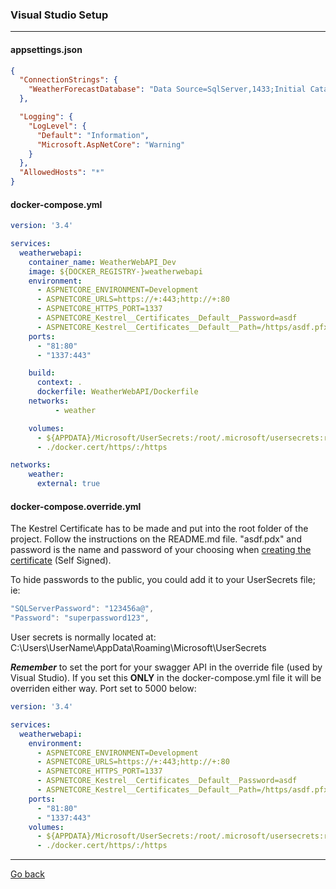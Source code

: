 ### **Visual Studio Setup**
---

#### **appsettings.json**
```json
{
  "ConnectionStrings": {
    "WeatherForecastDatabase": "Data Source=SqlServer,1433;Initial Catalog=WeatherForecast_dev;User ID=sa; Password=123456a@;Connect Timeout=120;Encrypt=False;TrustServerCertificate=False;ApplicationIntent=ReadWrite;MultiSubnetFailover=False"
  },

  "Logging": {
    "LogLevel": {
      "Default": "Information",
      "Microsoft.AspNetCore": "Warning"
    }
  },
  "AllowedHosts": "*"
}

```
#### **docker-compose.yml**
```yml
version: '3.4'

services:
  weatherwebapi:
    container_name: WeatherWebAPI_Dev
    image: ${DOCKER_REGISTRY-}weatherwebapi
    environment:
      - ASPNETCORE_ENVIRONMENT=Development
      - ASPNETCORE_URLS=https://+:443;http://+:80
      - ASPNETCORE_HTTPS_PORT=1337
      - ASPNETCORE_Kestrel__Certificates__Default__Password=asdf
      - ASPNETCORE_Kestrel__Certificates__Default__Path=/https/asdf.pfx
    ports:
      - "81:80"
      - "1337:443"

    build:
      context: .
      dockerfile: WeatherWebAPI/Dockerfile
    networks:
          - weather

    volumes:
      - ${APPDATA}/Microsoft/UserSecrets:/root/.microsoft/usersecrets:ro
      - ./docker.cert/https/:/https

networks:
    weather:
      external: true
```
#### **docker-compose.override.yml**
The Kestrel Certificate has to be made and put into the root folder of the project. Follow the instructions on the README.md file. "asdf.pdx" and password is the name and password of your choosing when [creating the certificate](/WeatherWebAPI/WeatherWebAPI/README_SelfSignedHttpsCertificate.md) (Self Signed).

To hide passwords to the public, you could add it to your UserSecrets file; ie: 
```csharp
"SQLServerPassword": "123456a@",
"Password": "superpassword123",
```
User secrets is normally located at: C:\Users\UserName\AppData\Roaming\Microsoft\UserSecrets

***Remember*** to set the port for your swagger API in the override file (used by Visual Studio). If you set this **ONLY** in the docker-compose.yml file it will be overriden either way. Port set to 5000 below:
```yml
version: '3.4'

services:
  weatherwebapi:
    environment:
      - ASPNETCORE_ENVIRONMENT=Development
      - ASPNETCORE_URLS=https://+:443;http://+:80
      - ASPNETCORE_HTTPS_PORT=1337
      - ASPNETCORE_Kestrel__Certificates__Default__Password=asdf
      - ASPNETCORE_Kestrel__Certificates__Default__Path=/https/asdf.pfx
    ports:
      - "81:80"
      - "1337:443"
    volumes:
      - ${APPDATA}/Microsoft/UserSecrets:/root/.microsoft/usersecrets:ro
      - ./docker.cert/https/:/https


```

---
[Go back](/WeatherWebAPI/WeatherWebAPI/Documentation/README.md)